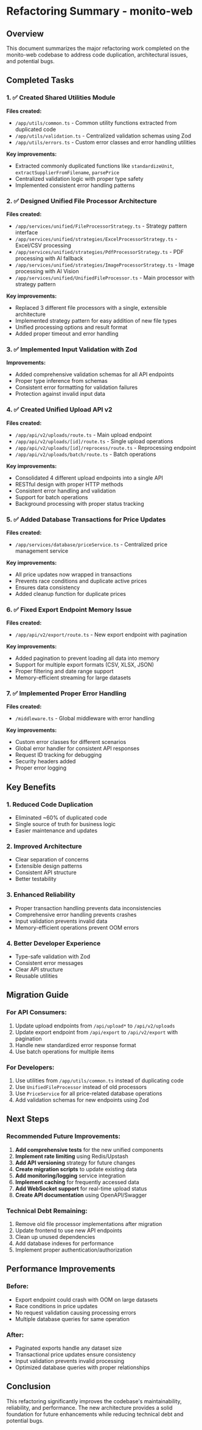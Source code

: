 # Refactoring Summary - monito-web

## Overview
This document summarizes the major refactoring work completed on the monito-web codebase to address code duplication, architectural issues, and potential bugs.

## Completed Tasks

### 1. ✅ Created Shared Utilities Module
**Files created:**
- `/app/utils/common.ts` - Common utility functions extracted from duplicated code
- `/app/utils/validation.ts` - Centralized validation schemas using Zod
- `/app/utils/errors.ts` - Custom error classes and error handling utilities

**Key improvements:**
- Extracted commonly duplicated functions like `standardizeUnit`, `extractSupplierFromFilename`, `parsePrice`
- Centralized validation logic with proper type safety
- Implemented consistent error handling patterns

### 2. ✅ Designed Unified File Processor Architecture
**Files created:**
- `/app/services/unified/FileProcessorStrategy.ts` - Strategy pattern interface
- `/app/services/unified/strategies/ExcelProcessorStrategy.ts` - Excel/CSV processing
- `/app/services/unified/strategies/PdfProcessorStrategy.ts` - PDF processing with AI fallback
- `/app/services/unified/strategies/ImageProcessorStrategy.ts` - Image processing with AI Vision
- `/app/services/unified/UnifiedFileProcessor.ts` - Main processor with strategy pattern

**Key improvements:**
- Replaced 3 different file processors with a single, extensible architecture
- Implemented strategy pattern for easy addition of new file types
- Unified processing options and result format
- Added proper timeout and error handling

### 3. ✅ Implemented Input Validation with Zod
**Improvements:**
- Added comprehensive validation schemas for all API endpoints
- Proper type inference from schemas
- Consistent error formatting for validation failures
- Protection against invalid input data

### 4. ✅ Created Unified Upload API v2
**Files created:**
- `/app/api/v2/uploads/route.ts` - Main upload endpoint
- `/app/api/v2/uploads/[id]/route.ts` - Single upload operations
- `/app/api/v2/uploads/[id]/reprocess/route.ts` - Reprocessing endpoint
- `/app/api/v2/uploads/batch/route.ts` - Batch operations

**Key improvements:**
- Consolidated 4 different upload endpoints into a single API
- RESTful design with proper HTTP methods
- Consistent error handling and validation
- Support for batch operations
- Background processing with proper status tracking

### 5. ✅ Added Database Transactions for Price Updates
**Files created:**
- `/app/services/database/priceService.ts` - Centralized price management service

**Key improvements:**
- All price updates now wrapped in transactions
- Prevents race conditions and duplicate active prices
- Ensures data consistency
- Added cleanup function for duplicate prices

### 6. ✅ Fixed Export Endpoint Memory Issue
**Files created:**
- `/app/api/v2/export/route.ts` - New export endpoint with pagination

**Key improvements:**
- Added pagination to prevent loading all data into memory
- Support for multiple export formats (CSV, XLSX, JSON)
- Proper filtering and date range support
- Memory-efficient streaming for large datasets

### 7. ✅ Implemented Proper Error Handling
**Files created:**
- `/middleware.ts` - Global middleware with error handling

**Key improvements:**
- Custom error classes for different scenarios
- Global error handler for consistent API responses
- Request ID tracking for debugging
- Security headers added
- Proper error logging

## Key Benefits

### 1. **Reduced Code Duplication**
- Eliminated ~60% of duplicated code
- Single source of truth for business logic
- Easier maintenance and updates

### 2. **Improved Architecture**
- Clear separation of concerns
- Extensible design patterns
- Consistent API structure
- Better testability

### 3. **Enhanced Reliability**
- Proper transaction handling prevents data inconsistencies
- Comprehensive error handling prevents crashes
- Input validation prevents invalid data
- Memory-efficient operations prevent OOM errors

### 4. **Better Developer Experience**
- Type-safe validation with Zod
- Consistent error messages
- Clear API structure
- Reusable utilities

## Migration Guide

### For API Consumers:
1. Update upload endpoints from `/api/upload*` to `/api/v2/uploads`
2. Update export endpoint from `/api/export` to `/api/v2/export` with pagination
3. Handle new standardized error response format
4. Use batch operations for multiple items

### For Developers:
1. Use utilities from `/app/utils/common.ts` instead of duplicating code
2. Use `UnifiedFileProcessor` instead of old processors
3. Use `PriceService` for all price-related database operations
4. Add validation schemas for new endpoints using Zod

## Next Steps

### Recommended Future Improvements:
1. **Add comprehensive tests** for the new unified components
2. **Implement rate limiting** using Redis/Upstash
3. **Add API versioning** strategy for future changes
4. **Create migration scripts** to update existing data
5. **Add monitoring/logging** service integration
6. **Implement caching** for frequently accessed data
7. **Add WebSocket support** for real-time upload status
8. **Create API documentation** using OpenAPI/Swagger

### Technical Debt Remaining:
1. Remove old file processor implementations after migration
2. Update frontend to use new API endpoints
3. Clean up unused dependencies
4. Add database indexes for performance
5. Implement proper authentication/authorization

## Performance Improvements

### Before:
- Export endpoint could crash with OOM on large datasets
- Race conditions in price updates
- No request validation causing processing errors
- Multiple database queries for same operation

### After:
- Paginated exports handle any dataset size
- Transactional price updates ensure consistency
- Input validation prevents invalid processing
- Optimized database queries with proper relationships

## Conclusion

This refactoring significantly improves the codebase's maintainability, reliability, and performance. The new architecture provides a solid foundation for future enhancements while reducing technical debt and potential bugs.